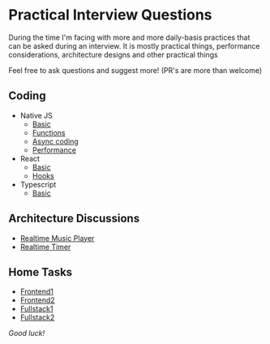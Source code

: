 # Practical Interview Questions

During the time I'm facing with more and more daily-basis practices that can be asked during an interview. 
It is mostly practical things, performance considerations, architecture designs and other practical things

Feel free to ask questions and suggest more! (PR's are more than welcome)

## Coding
        
* Native JS
  * [Basic](code/src/basic.js)
  * [Functions](code/src/functions.js)
  * [Async coding](code/src/async.js)
  * [Performance](code/src/performance.js)
* React
  * [Basic](code/src/react/basic.tsx)
  * [Hooks](code/src/react/hooks.tsx)
* Typescript
  * [Basic](code/src/typescript/index.ts)

## Architecture Discussions

* [Realtime Music Player](architecture/realtimeMusicPlayer.md)
* [Realtime Timer](architecture/realtimeTimer.md)

## Home Tasks

* [Frontend1](exams/frontend1/README.md)
* [Frontend2](exams/frontend2/README.md)
* [Fullstack1](exams/fullstack1/README.md)
* [Fullstack2](exams/fullstack2/README.md)

_Good luck!_

    
        
    
    
    

    
